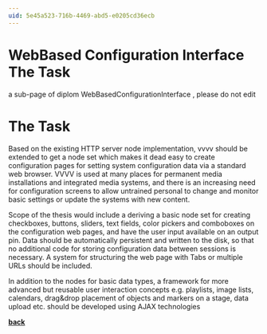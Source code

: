 ```yaml
---
uid: 5e45a523-716b-4469-abd5-e0205cd36ecb
---
```


# WebBased Configuration Interface The Task
a sub-page of diplom WebBasedConfigurationInterface , please do not edit  

# The Task

Based on the existing HTTP server node implementation, vvvv should be extended to get a node set which makes it dead easy to create configuration pages for setting system configuration data via a standard web browser. VVVV is used at many places for permanent media installations and integrated media systems, and there is an increasing need for configuration screens to allow untrained personal to change and monitor basic settings or update the systems with new content.  

Scope of the thesis would include a deriving a basic node set for creating checkboxes, buttons, sliders, text fields, color pickers and comboboxes on the configuration web pages, and have the user input available on an output pin. Data should be automatically persistent and written to the disk, so that no additional code for storing configuration data between sessions is necessary. A system for structuring the web page with Tabs or multiple URLs should be included.  

In addition to the nodes for basic data types, a framework for more advanced but reusable user interaction concepts e.g. playlists, image lists, calendars, drag&drop placement of objects and markers on a stage, data upload etc. should be developed using AJAX technologies   

**<a href="http://vvvv.org/tiki-index.php?page=WebBasedConfigurationInterface" class="extURL" target="_blank">back</a>**  